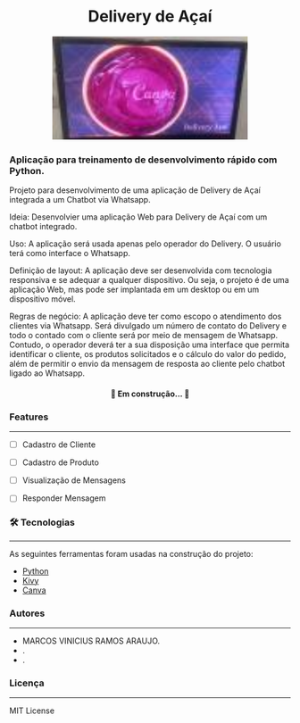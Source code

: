 <h1 align="center">Delivery de Açaí</h1>
<p align="center"><img src="delivery_acai_icone.jpeg" width="350" title="hover text"></p>

### Aplicação para treinamento de desenvolvimento rápido com Python.
<p>Projeto para desenvolvimento de uma aplicação de Delivery de Açaí integrada a um Chatbot via Whatsapp.

Ideia: Desenvolvier uma aplicação Web para Delivery de Açaí com um chatbot integrado.

Uso: A aplicação será usada apenas pelo operador do Delivery. O usuário terá como interface o Whatsapp.

Definição de layout: A aplicação deve ser desenvolvida com tecnologia responsiva e se adequar a qualquer dispositivo. Ou seja, o projeto é de uma aplicação Web, mas pode ser implantada em um desktop ou em um dispositivo móvel.

Regras de negócio: A aplicação deve ter como escopo o atendimento dos clientes via Whatsapp. Será divulgado um número de contato do Delivery e todo o contado com o cliente será por meio de mensagem de Whatsapp. Contudo, o operador deverá ter a sua disposição uma interface que permita identificar o cliente, os produtos solicitados e o cálculo do valor do pedido, além de permitir o envio da mensagem de resposta ao cliente pelo chatbot ligado ao Whatsapp.</p>

<h4 align="center"> 🚧  Em construção...  🚧</h4>


### Features
---
- [ ] Cadastro de Cliente
- [ ] Cadastro de Produto
- [ ] Visualização de Mensagens
- [ ] Responder Mensagem


### 🛠 Tecnologias
---
As seguintes ferramentas foram usadas na construção do projeto:

- [Python](https://www.python.org/)
- [Kivy](https://kivy.org/#home)
- [Canva](https://www.canva.com/pt_br/)



### Autores
---
- MARCOS VINICIUS RAMOS ARAUJO.
- .
- .


### Licença
---
MIT License
